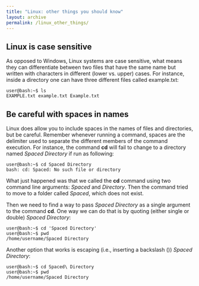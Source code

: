 ```yaml
---
title: "Linux: other things you should know"
layout: archive
permalink: /linux_other_things/
---  
```


## Linux is case sensitive  
As opposed to Windows, Linux systems are case sensitive, what means they can differentiate between two files that have the same name but written with characters in different (lower vs. upper) cases. For instance, inside a directory one can have three different files called example.txt:  
```console  
user@bash:~$ ls  
EXAMPLE.txt example.txt Example.txt
```  

## Be careful with spaces in names  
Linux does allow you to include spaces in the names of files and directories, but be careful. Remember whenever running a command, spaces are the delimiter used to separate the different members of the command execution. For instance, the command **cd** will fail to change to a directory named *Spaced Directory* if run as following:  
```console  
user@bash:~$ cd Spaced Directory  
bash: cd: Spaced: No such file or directory
```  
What just happened was that we called the **cd** command using two command line arguments: *Spaced* and *Directory*. Then the command tried to move to a folder called *Spaced*, which does not exist.  

Then we need to find a way to pass *Spaced Directory* as a single argument to the command **cd**. One way we can do that is by quoting (either single or double) *Spaced Directory*:  
```console  
user@bash:~$ cd 'Spaced Directory'  
user@bash:~$ pwd  
/home/username/Spaced Directory
```  
Another option that works is escaping (i.e., inserting a backslash (\)) *Spaced Directory*:  
```console  
user@bash:~$ cd Spaced\ Directory  
user@bash:~$ pwd  
/home/username/Spaced Directory
```  

